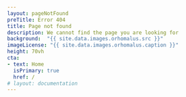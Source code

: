 ```yaml
---
layout: pageNotFound
preTitle: Error 404
title: Page not found
description: We cannot find the page you are looking for
background:  "{{ site.data.images.orhomalus.src }}"
imageLicense: "{{ site.data.images.orhomalus.caption }}"
height: 70vh
cta:
- text: Home
  isPrimary: true
  href: /
# layout: documentation
---
```

